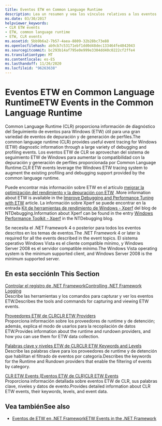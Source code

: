 ```yaml
---
title: Eventos ETW en Common Language Runtime
description: Lea un resumen y vea los vínculos relativos a los eventos de seguimiento de eventos para Windows (ETW) en el Common Language Runtime (CLR).
ms.date: 03/30/2017
helpviewer_keywords:
- CLR ETW events
- ETW, common language runtime
- ETW, CLR events
ms.assetid: 5bb9b6a2-7b57-4aea-8809-32b28bc73e88
ms.openlocfilehash: ab9cb7c53171ebf1dd0d48dec133464fe4042043
ms.sourcegitcommit: bc293b14af795e0e999e3304dd40c0222cf2ffe4
ms.translationtype: MT
ms.contentlocale: es-ES
ms.lasthandoff: 11/26/2020
ms.locfileid: "96263638"
---
```

# <a name="etw-events-in-the-common-language-runtime"></a><span data-ttu-id="fd99b-103">Eventos ETW en Common Language Runtime</span><span class="sxs-lookup"><span data-stu-id="fd99b-103">ETW Events in the Common Language Runtime</span></span>

<span data-ttu-id="fd99b-104">Common Language Runtime (CLR) proporciona información de diagnóstico del Seguimiento de eventos para Windows (ETW) útil para una gran variedad de eventos de depuración y de generación de perfiles.</span><span class="sxs-lookup"><span data-stu-id="fd99b-104">The common language runtime (CLR) provides useful event tracing for Windows (ETW) diagnostic information through a large variety of debugging and profiling events.</span></span> <span data-ttu-id="fd99b-105">Los eventos ETW de CLR se aprovechan del sistema de seguimiento ETW de Windows para aumentar la compatibilidad con la depuración y generación de perfiles proporcionada por Common Language Runtime.</span><span class="sxs-lookup"><span data-stu-id="fd99b-105">CLR ETW events leverage the Windows ETW tracing system to augment the existing profiling and debugging support provided by the common language runtime.</span></span>  
  
 <span data-ttu-id="fd99b-106">Puede encontrar más información sobre ETW en el artículo [mejorar la optimización del rendimiento y la depuración con ETW](/archive/msdn-magazine/2007/april/event-tracing-improve-debugging-and-performance-tuning-with-etw) .</span><span class="sxs-lookup"><span data-stu-id="fd99b-106">More information about ETW is available in the [Improve Debugging and Performance Tuning with ETW](/archive/msdn-magazine/2007/april/event-tracing-improve-debugging-and-performance-tuning-with-etw) article.</span></span> <span data-ttu-id="fd99b-107">La información sobre Xperf se puede encontrar en la entrada [Kit de herramientas de rendimiento de Windows - Xperf](/archive/blogs/ntdebugging/windows-performance-toolkit-xperf) del blog de NTDebugging.</span><span class="sxs-lookup"><span data-stu-id="fd99b-107">Information about Xperf can be found in the entry [Windows Performance Toolkit - Xperf](/archive/blogs/ntdebugging/windows-performance-toolkit-xperf) in the NTDebugging blog.</span></span>  
  
 <span data-ttu-id="fd99b-108">Se necesita el .NET Framework 4 o posterior para todos los eventos descritos en los temas de eventos.</span><span class="sxs-lookup"><span data-stu-id="fd99b-108">The .NET Framework 4 or later is required for all the events described in the event topics.</span></span> <span data-ttu-id="fd99b-109">El sistema operativo Windows Vista es el cliente compatible mínimo, y Windows Server 2008 es el servidor compatible mínimo.</span><span class="sxs-lookup"><span data-stu-id="fd99b-109">The Windows Vista operating system is the minimum supported client, and Windows Server 2008 is the minimum supported server.</span></span>  
  
## <a name="in-this-section"></a><span data-ttu-id="fd99b-110">En esta sección</span><span class="sxs-lookup"><span data-stu-id="fd99b-110">In This Section</span></span>  

 [<span data-ttu-id="fd99b-111">Controlar el registro de .NET Framework</span><span class="sxs-lookup"><span data-stu-id="fd99b-111">Controlling .NET Framework Logging</span></span>](controlling-logging.md)  
 <span data-ttu-id="fd99b-112">Describe las herramientas y los comandos para capturar y ver los eventos ETW.</span><span class="sxs-lookup"><span data-stu-id="fd99b-112">Describes the tools and commands for capturing and viewing ETW events.</span></span>  
  
 [<span data-ttu-id="fd99b-113">Proveedores ETW de CLR</span><span class="sxs-lookup"><span data-stu-id="fd99b-113">CLR ETW Providers</span></span>](clr-etw-providers.md)  
 <span data-ttu-id="fd99b-114">Proporciona información sobre los proveedores de runtime y de detención; además, explica el modo de usarlos para la recopilación de datos ETW.</span><span class="sxs-lookup"><span data-stu-id="fd99b-114">Provides information about the runtime and rundown providers, and how you can use them for ETW data collection.</span></span>  
  
 [<span data-ttu-id="fd99b-115">Palabras clave y niveles ETW de CLR</span><span class="sxs-lookup"><span data-stu-id="fd99b-115">CLR ETW Keywords and Levels</span></span>](clr-etw-keywords-and-levels.md)  
 <span data-ttu-id="fd99b-116">Describe las palabras clave para los proveedores de runtime y de detención que habilitan el filtrado de eventos por categoría.</span><span class="sxs-lookup"><span data-stu-id="fd99b-116">Describes the keywords for the Runtime and Rundown providers that enable the filtering of events by category.</span></span>  
  
 [<span data-ttu-id="fd99b-117">CLR ETW Events (Eventos ETW de CLR)</span><span class="sxs-lookup"><span data-stu-id="fd99b-117">CLR ETW Events</span></span>](clr-etw-events.md)  
 <span data-ttu-id="fd99b-118">Proporciona información detallada sobre eventos ETW de CLR, sus palabras clave, niveles y datos de evento.</span><span class="sxs-lookup"><span data-stu-id="fd99b-118">Provides detailed information about CLR ETW events, their keywords, levels, and event data.</span></span>  
  
## <a name="see-also"></a><span data-ttu-id="fd99b-119">Vea también</span><span class="sxs-lookup"><span data-stu-id="fd99b-119">See also</span></span>

- [<span data-ttu-id="fd99b-120">Eventos de ETW en .NET Framework</span><span class="sxs-lookup"><span data-stu-id="fd99b-120">ETW Events in the .NET Framework</span></span>](etw-events.md)
